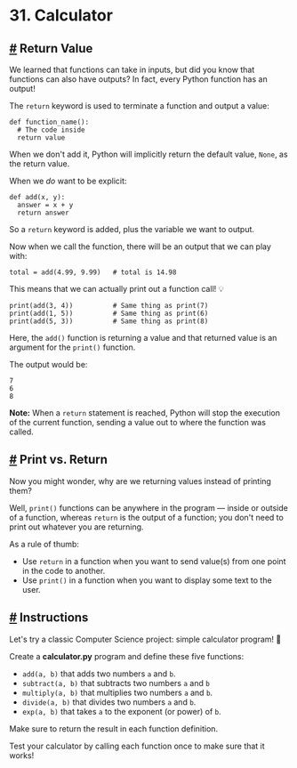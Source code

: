 # 31\. Calculator

## [#](https://www.codedex.io/python/31-calculator#return-value) Return Value

We learned that functions can take in inputs, but did you know that functions can also have outputs? In fact, every Python function has an output!

The `return` keyword is used to terminate a function and output a value:

    def function_name():
      # The code inside
      return value
    

When we don't add it, Python will implicitly return the default value, `None`, as the return value.

When we _do_ want to be explicit:

    def add(x, y):
      answer = x + y
      return answer
    

So a `return` keyword is added, plus the variable we want to output.

Now when we call the function, there will be an output that we can play with:

    total = add(4.99, 9.99)   # total is 14.98
    

This means that we can actually print out a function call! 💡

    print(add(3, 4))          # Same thing as print(7)
    print(add(1, 5))          # Same thing as print(6)
    print(add(5, 3))          # Same thing as print(8)
    

Here, the `add()` function is returning a value and that returned value is an argument for the `print()` function.

The output would be:

    7
    6
    8
    

**Note:** When a `return` statement is reached, Python will stop the execution of the current function, sending a value out to where the function was called.

## [#](https://www.codedex.io/python/31-calculator#print-vs-return) Print vs. Return

Now you might wonder, why are we returning values instead of printing them?

Well, `print()` functions can be anywhere in the program — inside or outside of a function, whereas `return` is the output of a function; you don't need to print out whatever you are returning.

As a rule of thumb:

-   Use `return` in a function when you want to send value(s) from one point in the code to another.
-   Use `print()` in a function when you want to display some text to the user.

## [#](https://www.codedex.io/python/31-calculator#instructions) Instructions

Let's try a classic Computer Science project: simple calculator program! 🔢

Create a **calculator.py** program and define these five functions:

-   `add(a, b)` that adds two numbers `a` and `b`.
-   `subtract(a, b)` that subtracts two numbers `a` and `b`
-   `multiply(a, b)` that multiplies two numbers `a` and `b`.
-   `divide(a, b)` that divides two numbers `a` and `b`.
-   `exp(a, b)` that takes `a` to the exponent (or power) of `b`.

Make sure to return the result in each function definition.

Test your calculator by calling each function once to make sure that it works!



